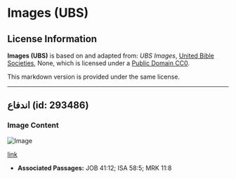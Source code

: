 # Images (UBS)

## License Information

**Images (UBS)** is based on and adapted from: _UBS Images_, [United Bible Societies](https://unitedbiblesocieties.org/), None, which is licensed under a [Public Domain CC0](https://creativecommons.org/public-domain/cc0/).

This markdown version is provided under the same license.



--------------------------------

## اندفاع (id: 293486)

### Image Content

![Image](https://cdn.aquifer.bible/aquifer-content/resources/Media/WEB-0776_rush.jpg)

[link](https://cdn.aquifer.bible/aquifer-content/resources/Media/WEB-0776_rush.jpg)

* **Associated Passages:** JOB 41:12; ISA 58:5; MRK 11:8

